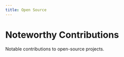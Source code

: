 ```yaml
---
title: Open Source
---
```

# Noteworthy Contributions

Notable contributions to open-source projects.
